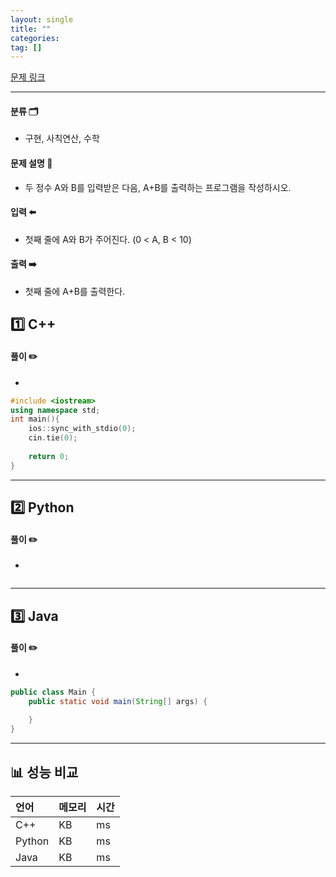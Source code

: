 ```yaml
---
layout: single
title: ""
categories:
tag: []
---
```


[문제 링크](https://www.acmicpc.net/problem/1000)

---

#### 분류 🗂️

  - 구현, 사칙연산, 수학



#### 문제 설명 📄

  - 두 정수 A와 B를 입력받은 다음, A+B를 출력하는 프로그램을 작성하시오.



#### 입력 ⬅️

  - 첫째 줄에 A와 B가 주어진다. (0 < A, B < 10)




#### 출력 ➡️

  - 첫째 줄에 A+B를 출력한다.



## 1️⃣ C++

#### 풀이 ✏️

- 

``` c++
#include <iostream>
using namespace std;
int main(){
	ios::sync_with_stdio(0);
	cin.tie(0);
	
	return 0;
}
```

---

## 2️⃣ Python

#### 풀이 ✏️

- 

``` python

```

---

## 3️⃣ Java

#### 풀이 ✏️

- 

``` java
public class Main {
    public static void main(String[] args) {
        
    }
}
```

---

## 📊 성능 비교

| 언어   | 메모리 | 시간 |
| :----- | :----- | :--- |
| C++    | KB     | ms   |
| Python | KB     | ms   |
| Java   | KB     | ms   |





